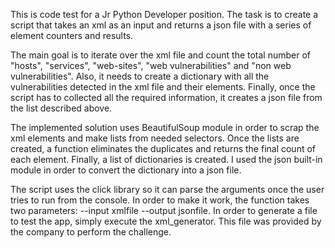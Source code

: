 This is code test for a Jr Python Developer position. The task is to create a script that takes an xml as an input and returns a json file with a series of element counters and results.

The main goal is to iterate over the xml file and count the total number of "hosts", "services", "web-sites", "web vulnerabilities" and "non web vulnerabilities". Also, it needs to create a dictionary with all the vulnerabilities detected in the xml file and their elements. Finally, once the script has to collected all the required information, it creates a json file from the list described above.

The implemented solution uses BeautifulSoup module in order to scrap the xml elements and make lists from needed selectors. Once the lists are created, a function eliminates the duplicates and returns the final count of each element. Finally, a list of dictionaries is created. I used the json built-in module in order to convert the dictionary into a json file.

The script uses the click library so it can parse the arguments once the user tries to run from the console. In order to make it work, the function takes two parameters: --input xmlfile --output jsonfile. In order to generate a file to test the app, simply execute the xml_generator. This file was provided by the company to perform the challenge.

